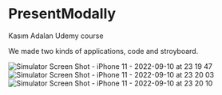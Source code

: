 # PresentModally

Kasım Adalan Udemy course

We made two kinds of applications, code and stroyboard.

![Simulator Screen Shot - iPhone 11 - 2022-09-10 at 23 19 47](https://user-images.githubusercontent.com/103661354/189534556-72e71c26-a44e-483b-842e-7973cef0ab56.png)
![Simulator Screen Shot - iPhone 11 - 2022-09-10 at 23 20 03](https://user-images.githubusercontent.com/103661354/189534563-ff3ecfc1-4e80-47aa-8ebc-ffdb739c3526.png)
![Simulator Screen Shot - iPhone 11 - 2022-09-10 at 23 20 10](https://user-images.githubusercontent.com/103661354/189534568-58eaee36-9b8a-415a-971e-6b5af224a7dc.png)
